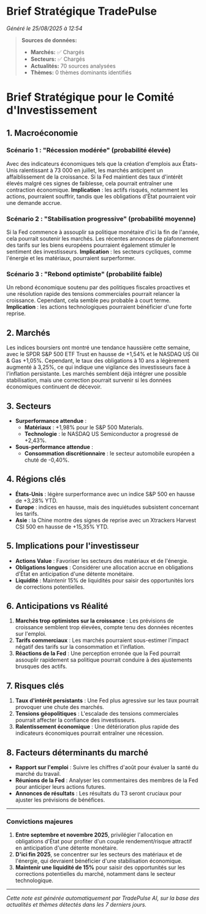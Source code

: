 # Brief Stratégique TradePulse

*Généré le 25/08/2025 à 12:54*

> **Sources de données:**
> - **Marchés:** ✅ Chargés
> - **Secteurs:** ✅ Chargés
> - **Actualités:** 70 sources analysées
> - **Thèmes:** 0 thèmes dominants identifiés

# Brief Stratégique pour le Comité d'Investissement

## 1. Macroéconomie

### Scénario 1 : "Récession modérée" (probabilité élevée)
Avec des indicateurs économiques tels que la création d'emplois aux États-Unis ralentissant à 73 000 en juillet, les marchés anticipent un affaiblissement de la croissance. Si la Fed maintient des taux d'intérêt élevés malgré ces signes de faiblesse, cela pourrait entraîner une contraction économique. **Implication** : les actifs risqués, notamment les actions, pourraient souffrir, tandis que les obligations d'État pourraient voir une demande accrue.

### Scénario 2 : "Stabilisation progressive" (probabilité moyenne)
Si la Fed commence à assouplir sa politique monétaire d'ici la fin de l'année, cela pourrait soutenir les marchés. Les récentes annonces de plafonnement des tarifs sur les biens européens pourraient également stimuler le sentiment des investisseurs. **Implication** : les secteurs cycliques, comme l'énergie et les matériaux, pourraient surperformer.

### Scénario 3 : "Rebond optimiste" (probabilité faible)
Un rebond économique soutenu par des politiques fiscales proactives et une résolution rapide des tensions commerciales pourrait relancer la croissance. Cependant, cela semble peu probable à court terme. **Implication** : les actions technologiques pourraient bénéficier d'une forte reprise.

## 2. Marchés
Les indices boursiers ont montré une tendance haussière cette semaine, avec le SPDR S&P 500 ETF Trust en hausse de +1,54% et le NASDAQ US Oil & Gas +1,05%. Cependant, le taux des obligations à 10 ans a légèrement augmenté à 3,25%, ce qui indique une vigilance des investisseurs face à l'inflation persistante. Les marchés semblent déjà intégrer une possible stabilisation, mais une correction pourrait survenir si les données économiques continuent de décevoir.

## 3. Secteurs
- **Surperformance attendue** : 
  - **Matériaux** : +1,98% pour le S&P 500 Materials.
  - **Technologie** : le NASDAQ US Semiconductor a progressé de +2,43%.
- **Sous-performance attendue** :
  - **Consommation discrétionnaire** : le secteur automobile européen a chuté de -0,40%.

## 4. Régions clés
- **États-Unis** : légère surperformance avec un indice S&P 500 en hausse de +3,28% YTD.
- **Europe** : indices en hausse, mais des inquiétudes subsistent concernant les tarifs.
- **Asie** : la Chine montre des signes de reprise avec un Xtrackers Harvest CSI 500 en hausse de +15,35% YTD.

## 5. Implications pour l'investisseur
- **Actions Value** : Favoriser les secteurs des matériaux et de l'énergie.
- **Obligations longues** : Considérer une allocation accrue en obligations d'État en anticipation d'une détente monétaire.
- **Liquidité** : Maintenir 15% de liquidités pour saisir des opportunités lors de corrections potentielles.

## 6. Anticipations vs Réalité
1. **Marchés trop optimistes sur la croissance** : Les prévisions de croissance semblent trop élevées, compte tenu des données récentes sur l'emploi.
2. **Tarifs commerciaux** : Les marchés pourraient sous-estimer l'impact négatif des tarifs sur la consommation et l'inflation.
3. **Réactions de la Fed** : Une perception erronée que la Fed pourrait assouplir rapidement sa politique pourrait conduire à des ajustements brusques des actifs.

## 7. Risques clés
1. **Taux d'intérêt persistants** : Une Fed plus agressive sur les taux pourrait provoquer une chute des marchés.
2. **Tensions géopolitiques** : L'escalade des tensions commerciales pourrait affecter la confiance des investisseurs.
3. **Ralentissement économique** : Une détérioration plus rapide des indicateurs économiques pourrait entraîner une récession.

## 8. Facteurs déterminants du marché
- **Rapport sur l'emploi** : Suivre les chiffres d'août pour évaluer la santé du marché du travail.
- **Réunions de la Fed** : Analyser les commentaires des membres de la Fed pour anticiper leurs actions futures.
- **Annonces de résultats** : Les résultats du T3 seront cruciaux pour ajuster les prévisions de bénéfices.

---

### Convictions majeures
1. **Entre septembre et novembre 2025**, privilégier l'allocation en obligations d'État pour profiter d'un couple rendement/risque attractif en anticipation d'une détente monétaire.
2. **D'ici fin 2025**, se concentrer sur les secteurs des matériaux et de l'énergie, qui devraient bénéficier d'une stabilisation économique.
3. **Maintenir une liquidité de 15%** pour saisir des opportunités sur les corrections potentielles du marché, notamment dans le secteur technologique.

---

*Cette note est générée automatiquement par TradePulse AI, sur la base des actualités et thèmes détectés dans les 7 derniers jours.*
